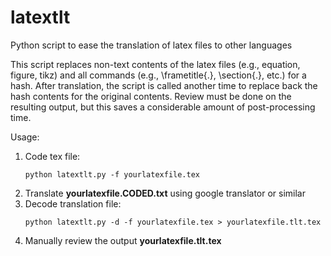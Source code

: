 # latextlt
Python script to ease the translation of latex files to other languages

This script replaces non-text contents of the latex files (e.g., equation, figure, tikz) and all commands (e.g., \frametitle{.}, \section{.}, etc.) for a hash. After translation, the script is called another time to replace back the hash contents for the original contents. Review must be done on the resulting output, but this saves a considerable amount of post-processing time.

Usage: 

<ol>

<li>Code tex file: 
  
```
python latextlt.py -f yourlatexfile.tex
```

<li>Translate <b>yourlatexfile.CODED.txt</b> using google translator or similar 

<li>Decode translation file:

```
python latextlt.py -d -f yourlatexfile.tex > yourlatexfile.tlt.tex
```

<li> Manually review the output <b>yourlatexfile.tlt.tex</b>
</ol>
